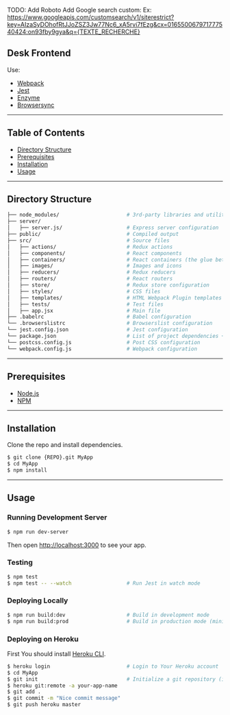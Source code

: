 TODO:
Add Roboto
Add Google search custom:
Ex: https://www.googleapis.com/customsearch/v1/siterestrict?key=AIzaSyDOhofRtJJoZSZ3Jw77Nc6_xA5rvi7fEzg&cx=016550067971777540424:on93fby9gya&q={TEXTE_RECHERCHE}

## Desk Frontend

Use:

- [Webpack](https://github.com/webpack)
- [Jest](https://facebook.github.io/jest/)
- [Enzyme](https://github.com/airbnb/enzyme)
- [Browsersync](https://browsersync.io)

---

## Table of Contents

- [Directory Structure](#directory-structure)
- [Prerequisites](#prerequisites)
- [Installation](#installation)
- [Usage](#usage)

---

## Directory Structure

```bash
├── node_modules/                      # 3rd-party libraries and utilities
├── server/
│   ├── server.js/                     # Express server configuration
├── public/                            # Compiled output
├── src/                               # Source files
│   ├── actions/                       # Redux actions
│   ├── components/                    # React components
│   ├── containers/                    # React containers (the glue between Redux and components)
│   ├── images/                        # Images and icons
│   ├── reducers/                      # Redux reducers
│   ├── routers/                       # React routers
│   ├── store/                         # Redux store configuration
│   ├── styles/                        # CSS files
│   ├── templates/                     # HTML Webpack Plugin templates
│   ├── tests/                         # Test files
│   ├── app.jsx                        # Main file
├── .babelrc                           # Babel configuration
└── .browserslistrc                    # Browserslist configuration
└── jest.config.json                   # Jest configuration
└── package.json                       # List of project dependencies + NPM scripts
└── postcss.config.js                  # Post CSS configuration
└── webpack.config.js                  # Webpack configuration
```

---

## Prerequisites

- [Node.js](https://nodejs.org)
- [NPM](https://github.com/npm/npm)

---

## Installation

Clone the repo and install dependencies.

```bash
$ git clone {REPO}.git MyApp
$ cd MyApp
$ npm install
```

---

## Usage

### Running Development Server

```bash
$ npm run dev-server
```

Then open [http://localhost:3000](http://localhost:3000) to see your app.

### Testing

```bash
$ npm test
$ npm test -- --watch                  # Run Jest in watch mode
```

### Deploying Locally

```bash
$ npm run build:dev                    # Build in development mode
$ npm run build:prod                   # Build in production mode (minified files versions)
```

### Deploying on Heroku

First You should install [Heroku CLI](https://devcenter.heroku.com/articles/heroku-cli).

```bash
$ heroku login                         # Login to Your Heroku account
$ cd MyApp
$ git init                             # Initialize a git repository (ignore if already exists)
$ heroku git:remote -a your-app-name
$ git add .
$ git commit -m "Nice commit message"
$ git push heroku master
```
